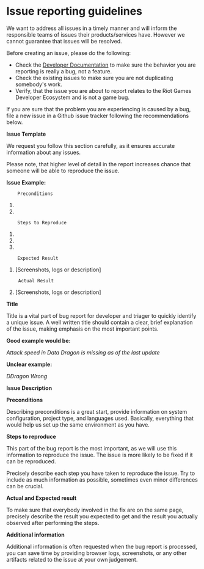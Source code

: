 #
# Issue reporting guidelines

We want to address all issues in a timely manner and will inform the responsible teams of issues their products/services have. However we cannot guarantee that issues will be resolved.

Before creating an issue, please do the following:

- Check the [Developer Documentation](https://developer.riotgames.com/) to make sure the behavior you are reporting is really a bug, not a feature.
- Check the existing issues to make sure you are not duplicating somebody&#39;s work.
- Verify, that the issue you are about to report relates to the Riot Games Developer Ecosystem and is not a game bug.

If you are sure that the problem you are experiencing is caused by a bug, file a new issue in a Github issue tracker following the recommendations below.

**Issue Template**

We request you follow this section carefully, as it ensures accurate information about any issues.

Please note, that higher level of detail in the report increases chance that someone will be able to reproduce the issue.

**Issue Example:**

        Preconditions

1.
2.

        Steps to Reproduce

1.
2.
3.

        Expected Result


1. [Screenshots, logs or description]

        Actual Result
        

1. [Screenshots, logs or description]

**Title**

Title is a vital part of bug report for developer and triager to quickly identify a unique issue. A well written title should contain a clear, brief explanation of the issue, making emphasis on the most important points.

**Good example would be:**

*Attack speed in Data Dragon is missing as of the last update*

**Unclear example:**

*DDragon Wrong*

**Issue Description**

**Preconditions**

Describing preconditions is a great start, provide information on system configuration, project type, and languages used. Basically, everything that would help us set up the same environment as you have.

**Steps to reproduce**

This part of the bug report is the most important, as we will use this information to reproduce the issue. The issue is more likely to be fixed if it can be reproduced.

Precisely describe each step you have taken to reproduce the issue. Try to include as much information as possible, sometimes even minor differences can be crucial.

**Actual and Expected result**

To make sure that everybody involved in the fix are on the same page, precisely describe the result you expected to get and the result you actually observed after performing the steps.

**Additional information**

Additional information is often requested when the bug report is processed, you can save time by providing browser logs, screenshots, or any other artifacts related to the issue at your own judgement.
